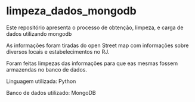 # limpeza_dados_mongodb

Este repositório apresenta o processo de obtenção, limpeza, e carga de dados utilizando mongodb

As informações foram tiradas do open Street map com informações sobre diversos locais e estabelecimentos no RJ.

Foram feitas limpezas das informações para que eas mesmas fossem armazendas no banco de dados.

Linguagem utilizada: Python

Banco de dados utilizado: MongoDB

